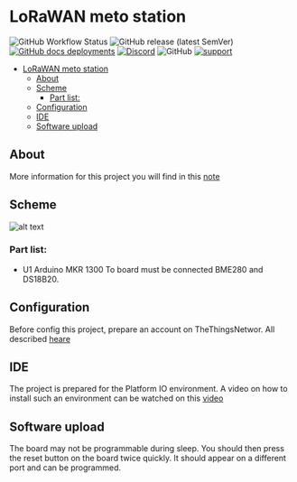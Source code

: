 # LoRaWAN meto station

![GitHub Workflow Status](https://img.shields.io/github/actions/workflow/status/InzynierDomu/LoRaWAN_meto_station/workflows/main.yml?branch=main?logo=github&style=flat-square)
![GitHub release (latest SemVer)](https://img.shields.io/github/v/release/InzynierDomu/LoRaWAN_meto_station?style=flat-square)
<a href="https://inzynierdomu.github.io/LoRaWAN_meto_station/">![GitHub docs deployments](https://img.shields.io/github/deployments/InzynierDomu/LoRaWAN_meto_station/github-pages?label=docs&logo=BookStack&logoColor=white&style=flat-square)</a>
<a href="https://discord.gg/KmW6mHdg">![Discord](https://img.shields.io/discord/815929748882587688?logo=discord&logoColor=green&style=flat-square)</a>
![GitHub](https://img.shields.io/github/license/InzynierDomu/LoRaWAN_meto_station?style=flat-square)
<a href="https://tipo.live/p/inzynierdomu">![support](https://img.shields.io/badge/support-tipo.live-yellow?style=flat-square)</a>

- [LoRaWAN meto station](#lorawan-meto-station)
  - [About](#about)
  - [Scheme](#scheme)
    - [Part list:](#part-list)
  - [Configuration](#configuration)
  - [IDE](#ide)
  - [Software upload](#software-upload)

## About
More information for this project you will find in this [note](http://www.inzynierdomu.pl/lora-i-lorawan-czesc-3/)
## Scheme
![alt text](http://www.inzynierdomu.pl/wp-content/uploads/2020/12/schemat_mkr_meteo.png)
### Part list:
* U1 Arduino MKR 1300
To board must be connected BME280 and DS18B20. 
## Configuration
Before config this project, prepare an account on TheThingsNetwor. All described [heare](http://www.inzynierdomu.pl/lora-i-lorawan-czesc-2/)
## IDE
The project is prepared for the Platform IO environment. A video on how to install such an environment can be watched on this [video](https://youtu.be/Em9NuebT2Kc)
## Software upload 
The board may not be programmable during sleep. You should then press the reset button on the board twice quickly. It should appear on a different port and can be programmed.
